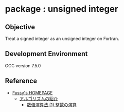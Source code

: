 # package &colon; unsigned integer #

## Objective ##

Treat a signed integer as an unsigned integer on Fortran.

## Development Environment ##

GCC version 7.5.0

## Reference ##

- [Fussy's HOMEPAGE](https://fussy.web.fc2.com/index.html)
  - [アルゴリズムの紹介](https://fussy.web.fc2.com/algo/index.htm)
    - [数値演算法 (1) 整数の演算](https://fussy.web.fc2.com/algo/math1_integer.htm)

<!-- EOF -->
